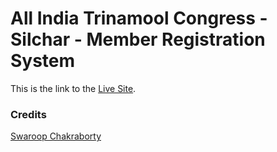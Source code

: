 # All India Trinamool Congress - Silchar - Member Registration System

This is the link to the [Live Site](https://aitc-silchar.web.app/).

### Credits
[Swaroop Chakraborty](https://swaroopchakraborty-9088c.netlify.app/)

